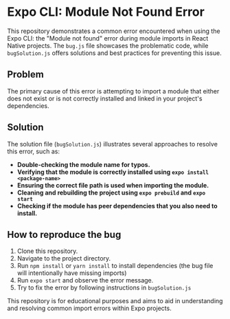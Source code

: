 # Expo CLI: Module Not Found Error

This repository demonstrates a common error encountered when using the Expo CLI: the "Module not found" error during module imports in React Native projects.  The `bug.js` file showcases the problematic code, while `bugSolution.js` offers solutions and best practices for preventing this issue.

## Problem

The primary cause of this error is attempting to import a module that either does not exist or is not correctly installed and linked in your project's dependencies.

## Solution

The solution file (`bugSolution.js`) illustrates several approaches to resolve this error, such as:

* **Double-checking the module name for typos.**
* **Verifying that the module is correctly installed using `expo install <package-name>`**
* **Ensuring the correct file path is used when importing the module.**
* **Cleaning and rebuilding the project using `expo prebuild` and `expo start`**
* **Checking if the module has peer dependencies that you also need to install.**

## How to reproduce the bug

1. Clone this repository.
2. Navigate to the project directory.
3. Run `npm install` or `yarn install` to install dependencies (the bug file will intentionally have missing imports)
4. Run `expo start` and observe the error message.
5. Try to fix the error by following instructions in `bugSolution.js`

This repository is for educational purposes and aims to aid in understanding and resolving common import errors within Expo projects.